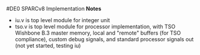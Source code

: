 #DE0 SPARCv8 Implementation
__Notes__
- iu.v is top level module for integer unit
- tso.v is top level module for processor implementation, with TSO Wishbone B.3 master memory, local and "remote" buffers (for TSO compliance), custom debug signals, and standard processor signals out (not yet started, testing iu)
